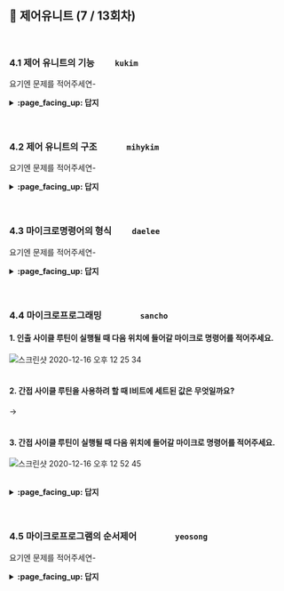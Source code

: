## 🦄 제어유니트 (7 / 13회차)
<br>

### 4.1 제어 유니트의 기능　　	`kukim`

요기엔 문제를 적어주세연-

<details>
<summary> <b> :page_facing_up: 답지 </b>  </summary><br>
  
답지의 구성은<br>
문제와 동일하게 부탁드려연-

</details>
<br><br>

### 4.2 제어 유니트의 구조　　　	`mihykim`

요기엔 문제를 적어주세연-

<details>
<summary> <b> :page_facing_up: 답지 </b>  </summary><br>
  
답지의 구성은<br>
문제와 동일하게 부탁드려연-

</details>
<br><br>

### 4.3 마이크로명령어의 형식　　	`daelee`

요기엔 문제를 적어주세연-

<details>
<summary> <b> :page_facing_up: 답지 </b>  </summary><br>
  
답지의 구성은<br>
문제와 동일하게 부탁드려연-

</details>
<br><br>

### 4.4 마이크로프로그래밍　　　　	`sancho`

#### 1. 인출 사이클 루틴이 실행될 때 다음 위치에 들어갈 마이크로 명령어를 적어주세요.
![스크린샷 2020-12-16 오후 12 25 34](https://user-images.githubusercontent.com/58046372/102301695-aaeb6880-3f9a-11eb-8f0d-18cdfe582ada.png)
<br><br>

#### 2. 간접 사이클 루틴을 사용하려 할 때 I비트에 세트된 값은 무엇일까요?
-> 
<br><br>

#### 3. 간접 사이클 루틴이 실행될 때 다음 위치에 들어갈 마이크로 명령어를 적어주세요.
![스크린샷 2020-12-16 오후 12 52 45](https://user-images.githubusercontent.com/58046372/102303077-bf7d3000-3f9d-11eb-8da4-d3cd65479fcf.png)
<br><br>

<details>
<summary> <b> :page_facing_up: 답지 </b>  </summary><br>
  

#### 1. 인출 사이클 루틴이 실행될 때 다음 위치에 들어갈 마이크로 명령어를 적어주세요.
![스크린샷 2020-12-16 오후 12 25 34](https://user-images.githubusercontent.com/58046372/102301695-aaeb6880-3f9a-11eb-8f0d-18cdfe582ada.png)
1. PCTAR: 인출 사이클의 첫번째로 PC의 내용을 MAR에 보내는 과정의 마이크로 명령어는 PCTAR이며 다음 마이크로 명령어가 실행됩니다.<br>
2. READ, INCPC: 두번째에서는 첫번째에서 읽혀진 명령어가 MBR로 적재되고 PC의 내용에 1을 증가시키는 과정이 일어납니다. 이를 마이크로 명령어로 바꾸면 READ, INCPC가 됩니다. <br>
3. BRTIR, 세번째에서 MBR에 저장된 명령어 코드가 IR로 이동하게 되는데 마이크로 명령어로 바꾸면 BRTIR입니다.
<br><br>

#### 2. 간접 사이클 루틴을 사용하려 할 때 I비트에 세트된 값은 무엇일까요?
-> 간접 주소지정 방식을 사용하기 위해선 I비트가 1로 세트되어야 합니다.
<br><br>

#### 3. 간접 사이클 루틴이 실행될 때 다음 위치에 들어갈 마이크로 명령어를 적어주세요.
![스크린샷 2020-12-16 오후 12 52 45](https://user-images.githubusercontent.com/58046372/102303077-bf7d3000-3f9d-11eb-8da4-d3cd65479fcf.png)
1. IRTAR, 2. READ, 3. BRTIR<br>
<br>
-> 간접 사이클은 간접 주소지정 방식을 사용하고 있는 데이터의 실제 위치를 불러오기 위한 과정이고 이 과정을 순서대로 마이크로 명령어로 바꾸면 IRTAR, READ, BRTIR이 됩니다.<br><br>


</details>
<br><br>


### 4.5 마이크로프로그램의 순서제어　　　　	`yeosong`

요기엔 문제를 적어주세연-

<details>
<summary> <b> :page_facing_up: 답지 </b>  </summary><br>
  
답지의 구성은<br>
문제와 동일하게 부탁드려연-

</details>
<br><br>
